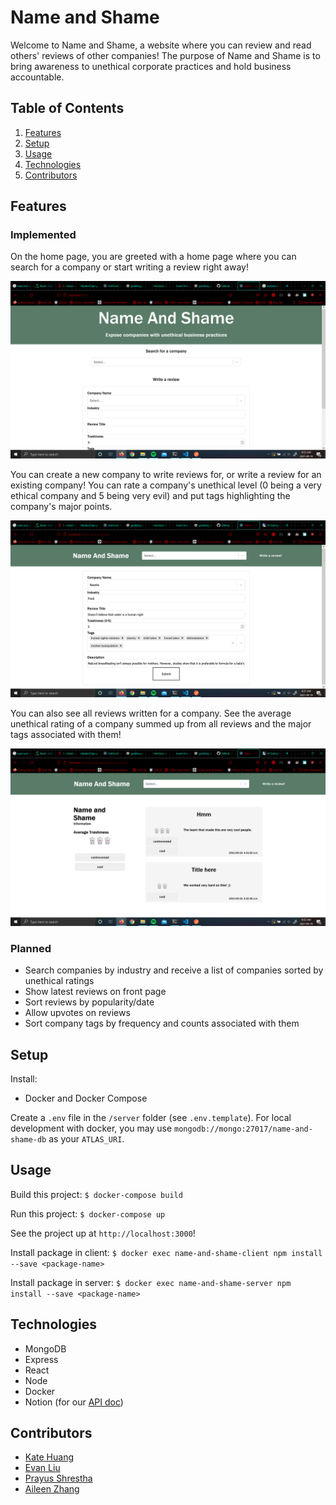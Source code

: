 # Name and Shame

Welcome to Name and Shame, a website where you can review and read others' reviews of other companies! The purpose of Name and Shame is to bring awareness to unethical corporate practices and hold business accountable.

## Table of Contents

1. [Features](#features)
2. [Setup](#setup)
3. [Usage](#usage)
4. [Technologies](#technologies)
5. [Contributors](#contributors)

## Features

### Implemented

On the home page, you are greeted with a home page where you can search for a company or start writing a review right away!

![Alt text](/assets/home.png?raw=true "Home page")

You can create a new company to write reviews for, or write a review for an existing company! You can rate a company's unethical level (0 being a very ethical company and 5 being very evil) and put tags highlighting the company's major points.

![Alt text](/assets/form.png?raw=true "Writing a review")

You can also see all reviews written for a company. See the average unethical rating of a company summed up from all reviews and the major tags associated with them!

![Alt text](/assets/company-page.png?raw=true "Company reviews page")

### Planned
- Search companies by industry and receive a list of companies sorted by unethical ratings
- Show latest reviews on front page
- Sort reviews by popularity/date
- Allow upvotes on reviews
- Sort company tags by frequency and counts associated with them


## Setup

Install:
- Docker and Docker Compose

Create a `.env` file in the `/server` folder (see `.env.template`). For local development with docker, you may use `mongodb://mongo:27017/name-and-shame-db` as your `ATLAS_URI`.

## Usage

Build this project:
`$ docker-compose build`

Run this project:
`$ docker-compose up`

See the project up at `http://localhost:3000`!

Install package in client: `$ docker exec name-and-shame-client npm install --save <package-name>`

Install package in server: `$ docker exec name-and-shame-server npm install --save <package-name>`

## Technologies
- MongoDB
- Express
- React
- Node
- Docker
- Notion (for our [API doc](https://trusted-pest-44b.notion.site/Hack-The-North-475cb91ea73e44c693ad4bb2e898de5d))

## Contributors
- [Kate Huang](https://github.com/katejh)
- [Evan Liu](https://github.com/Evanyl)
- [Prayus Shrestha](https://github.com/PrayusShrestha)
- [Aileen Zhang](https://github.com/aileenrzhang)
